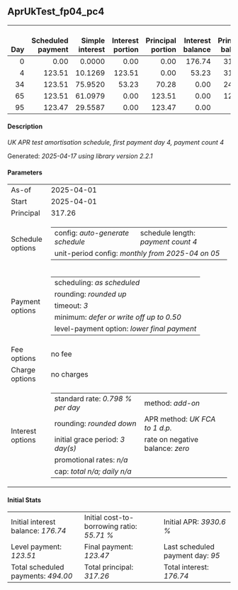 <h2>AprUkTest_fp04_pc4</h2>
<table>
    <thead style="vertical-align: bottom;">
        <th style="text-align: right;">Day</th>
        <th style="text-align: right;">Scheduled payment</th>
        <th style="text-align: right;">Simple interest</th>
        <th style="text-align: right;">Interest portion</th>
        <th style="text-align: right;">Principal portion</th>
        <th style="text-align: right;">Interest balance</th>
        <th style="text-align: right;">Principal balance</th>
        <th style="text-align: right;">Total simple interest</th>
        <th style="text-align: right;">Total interest</th>
        <th style="text-align: right;">Total principal</th>
    </thead>
    <tr style="text-align: right;">
        <td class="ci00">0</td>
        <td class="ci01" style="white-space: nowrap;">0.00</td>
        <td class="ci02">0.0000</td>
        <td class="ci03">0.00</td>
        <td class="ci04">0.00</td>
        <td class="ci05">176.74</td>
        <td class="ci06">317.26</td>
        <td class="ci07">0.0000</td>
        <td class="ci08">0.00</td>
        <td class="ci09">0.00</td>
    </tr>
    <tr style="text-align: right;">
        <td class="ci00">4</td>
        <td class="ci01" style="white-space: nowrap;">123.51</td>
        <td class="ci02">10.1269</td>
        <td class="ci03">123.51</td>
        <td class="ci04">0.00</td>
        <td class="ci05">53.23</td>
        <td class="ci06">317.26</td>
        <td class="ci07">10.1269</td>
        <td class="ci08">123.51</td>
        <td class="ci09">0.00</td>
    </tr>
    <tr style="text-align: right;">
        <td class="ci00">34</td>
        <td class="ci01" style="white-space: nowrap;">123.51</td>
        <td class="ci02">75.9520</td>
        <td class="ci03">53.23</td>
        <td class="ci04">70.28</td>
        <td class="ci05">0.00</td>
        <td class="ci06">246.98</td>
        <td class="ci07">86.0790</td>
        <td class="ci08">176.74</td>
        <td class="ci09">70.28</td>
    </tr>
    <tr style="text-align: right;">
        <td class="ci00">65</td>
        <td class="ci01" style="white-space: nowrap;">123.51</td>
        <td class="ci02">61.0979</td>
        <td class="ci03">0.00</td>
        <td class="ci04">123.51</td>
        <td class="ci05">0.00</td>
        <td class="ci06">123.47</td>
        <td class="ci07">147.1769</td>
        <td class="ci08">176.74</td>
        <td class="ci09">193.79</td>
    </tr>
    <tr style="text-align: right;">
        <td class="ci00">95</td>
        <td class="ci01" style="white-space: nowrap;">123.47</td>
        <td class="ci02">29.5587</td>
        <td class="ci03">0.00</td>
        <td class="ci04">123.47</td>
        <td class="ci05">0.00</td>
        <td class="ci06">0.00</td>
        <td class="ci07">176.7356</td>
        <td class="ci08">176.74</td>
        <td class="ci09">317.26</td>
    </tr>
</table>
<h4>Description</h4>
<p><i>UK APR test amortisation schedule, first payment day 4, payment count 4</i></p>
<p>Generated: <i>2025-04-17 using library version 2.2.1</i></p>
<h4>Parameters</h4>
<table>
    <tr>
        <td>As-of</td>
        <td>2025-04-01</td>
    </tr>
    <tr>
        <td>Start</td>
        <td>2025-04-01</td>
    </tr>
    <tr>
        <td>Principal</td>
        <td>317.26</td>
    </tr>
    <tr>
        <td>Schedule options</td>
        <td>
            <table>
                <tr>
                    <td>config: <i>auto-generate schedule</i></td>
                    <td>schedule length: <i><i>payment count</i> 4</i></td>
                </tr>
                <tr>
                    <td colspan="2" style="white-space: nowrap;">unit-period config: <i>monthly from 2025-04 on 05</i></td>
                </tr>
            </table>
        </td>
    </tr>
    <tr>
        <td>Payment options</td>
        <td>
            <table>
                <tr>
                    <td>scheduling: <i>as scheduled</i></td>
                </tr>
                <tr>
                    <td>rounding: <i>rounded up</i></td>
                </tr>
                <tr>
                    <td>timeout: <i>3</i></td>
                </tr>
                <tr>
                    <td>minimum: <i>defer&nbsp;or&nbsp;write&nbsp;off&nbsp;up&nbsp;to&nbsp;0.50</i></td>
                </tr>
                <tr>
                    <td>level-payment option: <i>lower&nbsp;final&nbsp;payment</i></td>
                </tr>
            </table>
        </td>
    </tr>
    <tr>
        <td>Fee options</td>
        <td>no fee
        </td>
    </tr>
    <tr>
        <td>Charge options</td>
        <td>no charges
        </td>
    </tr>
    <tr>
        <td>Interest options</td>
        <td>
            <table>
                <tr>
                    <td>standard rate: <i>0.798 % per day</i></td>
                    <td>method: <i>add-on</i></td>
                </tr>
                <tr>
                    <td>rounding: <i>rounded down</i></td>
                    <td>APR method: <i>UK FCA to 1 d.p.</i></td>
                </tr>
                <tr>
                    <td>initial grace period: <i>3 day(s)</i></td>
                    <td>rate on negative balance: <i>zero</i></td>
                </tr>
                <tr>
                    <td colspan="2">promotional rates: <i><i>n/a</i></i></td>
                </tr>
                <tr>
                    <td colspan="2">cap: <i>total <i>n/a</i>; daily <i>n/a</i></td>
                </tr>
            </table>
        </td>
    </tr>
</table>
<h4>Initial Stats</h4>
<table>
    <tr>
        <td>Initial interest balance: <i>176.74</i></td>
        <td>Initial cost-to-borrowing ratio: <i>55.71 %</i></td>
        <td>Initial APR: <i>3930.6 %</i></td>
    </tr>
    <tr>
        <td>Level payment: <i>123.51</i></td>
        <td>Final payment: <i>123.47</i></td>
        <td>Last scheduled payment day: <i>95</i></td>
    </tr>
    <tr>
        <td>Total scheduled payments: <i>494.00</i></td>
        <td>Total principal: <i>317.26</i></td>
        <td>Total interest: <i>176.74</i></td>
    </tr>
</table>
